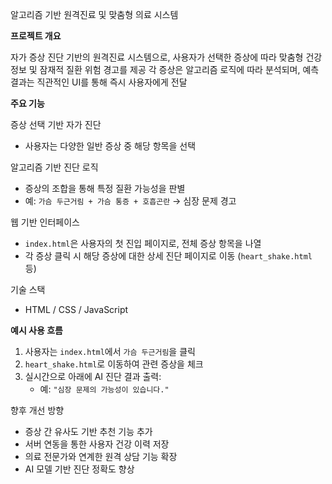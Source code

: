 알고리즘 기반 원격진료 및 맞춤형 의료 시스템  

**프로젝트 개요**

자가 증상 진단 기반의 원격진료 시스템으로, 사용자가 선택한 증상에 따라 맞춤형 건강 정보 및 잠재적 질환 위험 경고를 제공
각 증상은 알고리즘 로직에 따라 분석되며, 예측 결과는 직관적인 UI를 통해 즉시 사용자에게 전달


**주요 기능**

증상 선택 기반 자가 진단  
- 사용자는 다양한 일반 증상 중 해당 항목을 선택

알고리즘 기반 진단 로직  
- 증상의 조합을 통해 특정 질환 가능성을 판별
- 예: `가슴 두근거림 + 가슴 통증 + 호흡곤란` → 심장 문제 경고

웹 기반 인터페이스  
- `index.html`은 사용자의 첫 진입 페이지로, 전체 증상 항목을 나열
- 각 증상 클릭 시 해당 증상에 대한 상세 진단 페이지로 이동 (`heart_shake.html` 등)

기술 스택
- HTML / CSS / JavaScript



**예시 사용 흐름**

1. 사용자는 `index.html`에서 `가슴 두근거림`을 클릭
2. `heart_shake.html`로 이동하여 관련 증상을 체크
3. 실시간으로 아래에 AI 진단 결과 출력:
   - 예: `"심장 문제의 가능성이 있습니다."`

향후 개선 방향
- 증상 간 유사도 기반 추천 기능 추가
- 서버 연동을 통한 사용자 건강 이력 저장
- 의료 전문가와 연계한 원격 상담 기능 확장
- AI 모델 기반 진단 정확도 향상
